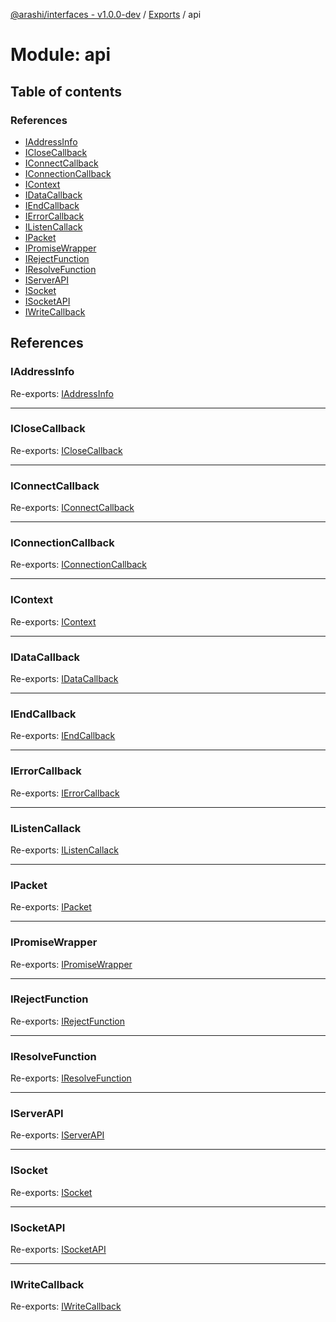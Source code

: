 [@arashi/interfaces - v1.0.0-dev](../README.md) / [Exports](../modules.md) / api

# Module: api

## Table of contents

### References

- [IAddressInfo](api.md#iaddressinfo)
- [ICloseCallback](api.md#iclosecallback)
- [IConnectCallback](api.md#iconnectcallback)
- [IConnectionCallback](api.md#iconnectioncallback)
- [IContext](api.md#icontext)
- [IDataCallback](api.md#idatacallback)
- [IEndCallback](api.md#iendcallback)
- [IErrorCallback](api.md#ierrorcallback)
- [IListenCallack](api.md#ilistencallack)
- [IPacket](api.md#ipacket)
- [IPromiseWrapper](api.md#ipromisewrapper)
- [IRejectFunction](api.md#irejectfunction)
- [IResolveFunction](api.md#iresolvefunction)
- [IServerAPI](api.md#iserverapi)
- [ISocket](api.md#isocket)
- [ISocketAPI](api.md#isocketapi)
- [IWriteCallback](api.md#iwritecallback)

## References

### IAddressInfo

Re-exports: [IAddressInfo](IServerAPI.md#iaddressinfo)

___

### ICloseCallback

Re-exports: [ICloseCallback](ICloseCallback.md#iclosecallback)

___

### IConnectCallback

Re-exports: [IConnectCallback](ISocketAPI.md#iconnectcallback)

___

### IConnectionCallback

Re-exports: [IConnectionCallback](IServerAPI.md#iconnectioncallback)

___

### IContext

Re-exports: [IContext](../interfaces/IContext.IContext-1.md)

___

### IDataCallback

Re-exports: [IDataCallback](ISocketAPI.md#idatacallback)

___

### IEndCallback

Re-exports: [IEndCallback](ISocketAPI.md#iendcallback)

___

### IErrorCallback

Re-exports: [IErrorCallback](ISocketAPI.md#ierrorcallback)

___

### IListenCallack

Re-exports: [IListenCallack](IServerAPI.md#ilistencallack)

___

### IPacket

Re-exports: [IPacket](../interfaces/IPacket.IPacket-1.md)

___

### IPromiseWrapper

Re-exports: [IPromiseWrapper](../interfaces/IPromiseWrapper.IPromiseWrapper-1.md)

___

### IRejectFunction

Re-exports: [IRejectFunction](IPromiseWrapper.md#irejectfunction)

___

### IResolveFunction

Re-exports: [IResolveFunction](IPromiseWrapper.md#iresolvefunction)

___

### IServerAPI

Re-exports: [IServerAPI](../interfaces/IServerAPI.IServerAPI-1.md)

___

### ISocket

Re-exports: [ISocket](../interfaces/ISocket.ISocket-1.md)

___

### ISocketAPI

Re-exports: [ISocketAPI](../interfaces/ISocketAPI.ISocketAPI-1.md)

___

### IWriteCallback

Re-exports: [IWriteCallback](ISocketAPI.md#iwritecallback)
